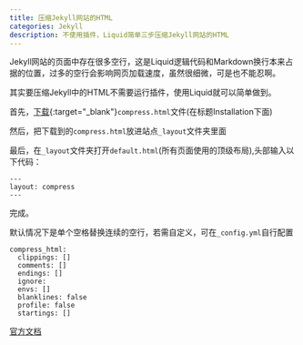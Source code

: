 ```yaml
---
title: 压缩Jekyll网站的HTML
categories: Jekyll
description: 不使用插件，Liquid简单三步压缩Jekyll网站的HTML
---
```


Jekyll网站的页面中存在很多空行，这是Liquid逻辑代码和Markdown换行本来占据的位置，过多的空行会影响网页加载速度，虽然很细微，可是也不能忍啊。

其实要压缩Jekyll中的HTML不需要运行插件，使用Liquid就可以简单做到。

首先，[下载](http://jch.penibelst.de/){:target="_blank"}`compress.html`文件(在标题Installation下面)

然后，把下载到的`compress.html`放进站点`_layout`文件夹里面

最后，在`_layout`文件夹打开`default.html`(所有页面使用的顶级布局),头部输入以下代码：

```
---
layout: compress
---
```

完成。

<!-- more -->

默认情况下是单个空格替换连续的空行，若需自定义，可在`_config.yml`自行配置

```text
compress_html:
  clippings: []
  comments: []
  endings: []
  ignore:
  envs: []
  blanklines: false
  profile: false
  startings: []
```

[官方文档](http://jch.penibelst.de/)